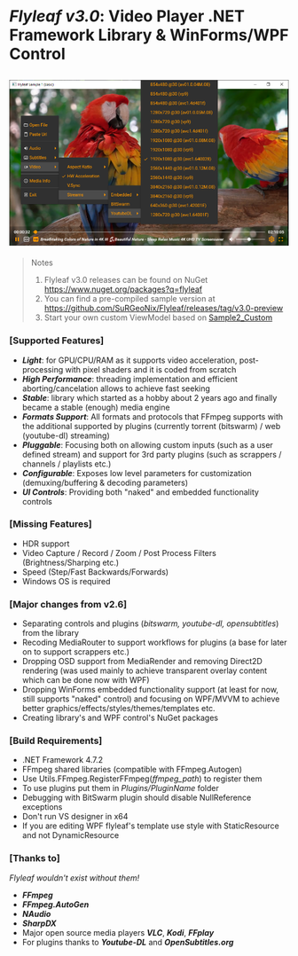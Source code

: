 # *Flyleaf v3.0*: Video Player .NET Framework Library & WinForms/WPF Control

![alt text](Images/FlyleafSample.png)
---

>Notes<br/>
>1. Flyleaf v3.0 releases can be found on NuGet https://www.nuget.org/packages?q=flyleaf<br/>
>2. You can find a pre-compiled sample version at https://github.com/SuRGeoNix/Flyleaf/releases/tag/v3.0-preview
>3. Start your own custom ViewModel based on [Sample2_Custom](https://github.com/SuRGeoNix/Flyleaf/tree/master/Wpf%20Samples)

### [Supported Features]
* ***Light***: for GPU/CPU/RAM as it supports video acceleration, post-processing with pixel shaders and it is coded from scratch
* ***High Performance***: threading implementation and efficient aborting/cancelation allows to achieve fast seeking
* ***Stable***: library which started as a hobby about 2 years ago and finally became a stable (enough) media engine
* ***Formats Support***: All formats and protocols that FFmpeg supports with the additional supported by plugins (currently torrent (bitswarm) / web (youtube-dl) streaming)
* ***Pluggable***: Focusing both on allowing custom inputs (such as a user defined stream) and support for 3rd party plugins (such as scrappers / channels / playlists etc.)
* ***Configurable***: Exposes low level parameters for customization (demuxing/buffering & decoding parameters)
* ***UI Controls***: Providing both "naked" and embedded functionality controls 

### [Missing Features]
* HDR support
* Video Capture / Record / Zoom / Post Process Filters (Brightness/Sharping etc.)
* Speed (Step/Fast Backwards/Forwards)
* Windows OS is required

### [Major changes from v2.6]
* Separating controls and plugins (*bitswarm, youtube-dl, opensubtitles*) from the library
* Recoding MediaRouter to support workflows for plugins (a base for later on to support scrappers etc.)
* Dropping OSD support from MediaRender and removing Direct2D rendering (was used mainly to achieve transparent overlay content which can be done now with WPF)
* Dropping WinForms embedded functionality support (at least for now, still supports "naked" control) and focusing on WPF/MVVM to achieve better graphics/effects/styles/themes/templates etc.
* Creating library's and WPF control's NuGet packages

### [Build Requirements]
* .NET Framework 4.7.2
* FFmpeg shared libraries (compatible with FFmpeg.Autogen)
* Use Utils.FFmpeg.RegisterFFmpeg(*ffmpeg_path*) to register them
* To use plugins put them in *Plugins/PluginName* folder
* Debugging with BitSwarm plugin should disable NullReference exceptions
* Don't run VS designer in x64
* If you are editing WPF flyleaf's template use style with StaticResource and not DynamicResource

### [Thanks to]
*Flyleaf wouldn't exist without them!*

* ***FFmpeg***
* ***FFmpeg.AutoGen***
* ***NAudio***
* ***SharpDX***
* Major open source media players ***VLC***, ***Kodi***, ***FFplay***
* For plugins thanks to ***Youtube-DL*** and ***OpenSubtitles.org***